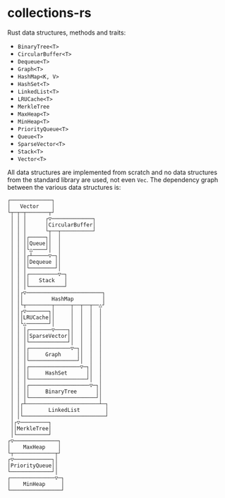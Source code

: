 # collections-rs

Rust data structures, methods and traits:

- `BinaryTree<T>`
- `CircularBuffer<T>`
- `Dequeue<T>`
- `Graph<T>`
- `HashMap<K, V>`
- `HashSet<T>`
- `LinkedList<T>`
- `LRUCache<T>`
- `MerkleTree`
- `MaxHeap<T>`
- `MinHeap<T>`
- `PriorityQueue<T>`
- `Queue<T>`
- `SparseVector<T>`
- `Stack<T>`
- `Vector<T>`

All data structures are implemented from scratch and no data structures from the standard library are used, not even `Vec`.
The dependency graph between the various data structures is:

```
┌─────────────┐
│   Vector    │
└┬─┬─┬───────┬┘
 │ │ │      ┌▽─────────────┐
 │ │ │      │CircularBuffer│
 │ │ │      └┬──┬──────────┘
 │ │ │┌─────┐│  │
 │ │ ││Queue││  │
 │ │ │└△────┘│  │
 │ │ │┌┴─────▽─┐│
 │ │ ││Dequeue ││
 │ │ │└────────┘│
 │ │ │┌─────────▽─┐
 │ │ ││   Stack   │
 │ │ │└───────────┘
 │ │┌▽────────────────────────┐
 │ ││         HashMap         │
 │ │└┬────────┬─────┬──┬──┬──△┘
 │ │┌▽───────┐│     │  │  │  │
 │ ││LRUCache││     │  │  │  │
 │ │└△───────┘│     │  │  │  │
 │ │ │┌───────▽────┐│  │  │  │
 │ │ ││SparseVector││  │  │  │
 │ │ │└────────────┘│  │  │  │
 │ │ │┌─────────────▽─┐│  │  │
 │ │ ││     Graph     ││  │  │
 │ │ │└───────────────┘│  │  │
 │ │ │┌────────────────▽─┐│  │
 │ │ ││     HashSet      ││  │
 │ │ │└──────────────────┘│  │
 │ │ │┌───────────────────▽─┐│
 │ │ ││     BinaryTree      ││
 │ │ │└─────────────────────┘│
 │ │┌┴───────────────────────┴─┐
 │ ││        LinkedList        │
 │ │└──────────────────────────┘
 │┌▽─────────┐
 ││MerkleTree│
 │└──────────┘
┌▽──────────────┐
│    MaxHeap    │
└┬─────────────┬┘
┌▽────────────┐│
│PriorityQueue││
└─────────────┘│
┌──────────────▽─┐
│    MinHeap     │
└────────────────┘

```
